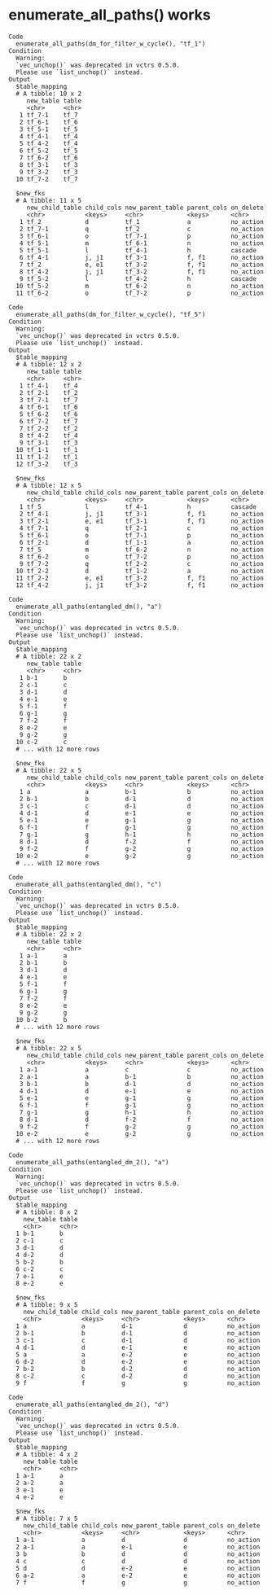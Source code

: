# enumerate_all_paths() works

    Code
      enumerate_all_paths(dm_for_filter_w_cycle(), "tf_1")
    Condition
      Warning:
      `vec_unchop()` was deprecated in vctrs 0.5.0.
      Please use `list_unchop()` instead.
    Output
      $table_mapping
      # A tibble: 10 x 2
         new_table table
         <chr>     <chr>
       1 tf_7-1    tf_7 
       2 tf_6-1    tf_6 
       3 tf_5-1    tf_5 
       4 tf_4-1    tf_4 
       5 tf_4-2    tf_4 
       6 tf_5-2    tf_5 
       7 tf_6-2    tf_6 
       8 tf_3-1    tf_3 
       9 tf_3-2    tf_3 
      10 tf_7-2    tf_7 
      
      $new_fks
      # A tibble: 11 x 5
         new_child_table child_cols new_parent_table parent_cols on_delete
         <chr>           <keys>     <chr>            <keys>      <chr>    
       1 tf_2            d          tf_1             a           no_action
       2 tf_7-1          q          tf_2             c           no_action
       3 tf_6-1          o          tf_7-1           p           no_action
       4 tf_5-1          m          tf_6-1           n           no_action
       5 tf_5-1          l          tf_4-1           h           cascade  
       6 tf_4-1          j, j1      tf_3-1           f, f1       no_action
       7 tf_2            e, e1      tf_3-2           f, f1       no_action
       8 tf_4-2          j, j1      tf_3-2           f, f1       no_action
       9 tf_5-2          l          tf_4-2           h           cascade  
      10 tf_5-2          m          tf_6-2           n           no_action
      11 tf_6-2          o          tf_7-2           p           no_action
      
    Code
      enumerate_all_paths(dm_for_filter_w_cycle(), "tf_5")
    Condition
      Warning:
      `vec_unchop()` was deprecated in vctrs 0.5.0.
      Please use `list_unchop()` instead.
    Output
      $table_mapping
      # A tibble: 12 x 2
         new_table table
         <chr>     <chr>
       1 tf_4-1    tf_4 
       2 tf_2-1    tf_2 
       3 tf_7-1    tf_7 
       4 tf_6-1    tf_6 
       5 tf_6-2    tf_6 
       6 tf_7-2    tf_7 
       7 tf_2-2    tf_2 
       8 tf_4-2    tf_4 
       9 tf_3-1    tf_3 
      10 tf_1-1    tf_1 
      11 tf_1-2    tf_1 
      12 tf_3-2    tf_3 
      
      $new_fks
      # A tibble: 12 x 5
         new_child_table child_cols new_parent_table parent_cols on_delete
         <chr>           <keys>     <chr>            <keys>      <chr>    
       1 tf_5            l          tf_4-1           h           cascade  
       2 tf_4-1          j, j1      tf_3-1           f, f1       no_action
       3 tf_2-1          e, e1      tf_3-1           f, f1       no_action
       4 tf_7-1          q          tf_2-1           c           no_action
       5 tf_6-1          o          tf_7-1           p           no_action
       6 tf_2-1          d          tf_1-1           a           no_action
       7 tf_5            m          tf_6-2           n           no_action
       8 tf_6-2          o          tf_7-2           p           no_action
       9 tf_7-2          q          tf_2-2           c           no_action
      10 tf_2-2          d          tf_1-2           a           no_action
      11 tf_2-2          e, e1      tf_3-2           f, f1       no_action
      12 tf_4-2          j, j1      tf_3-2           f, f1       no_action
      
    Code
      enumerate_all_paths(entangled_dm(), "a")
    Condition
      Warning:
      `vec_unchop()` was deprecated in vctrs 0.5.0.
      Please use `list_unchop()` instead.
    Output
      $table_mapping
      # A tibble: 22 x 2
         new_table table
         <chr>     <chr>
       1 b-1       b    
       2 c-1       c    
       3 d-1       d    
       4 e-1       e    
       5 f-1       f    
       6 g-1       g    
       7 f-2       f    
       8 e-2       e    
       9 g-2       g    
      10 c-2       c    
      # ... with 12 more rows
      
      $new_fks
      # A tibble: 22 x 5
         new_child_table child_cols new_parent_table parent_cols on_delete
         <chr>           <keys>     <chr>            <keys>      <chr>    
       1 a               a          b-1              b           no_action
       2 b-1             b          d-1              d           no_action
       3 c-1             c          d-1              d           no_action
       4 d-1             d          e-1              e           no_action
       5 e-1             e          g-1              g           no_action
       6 f-1             f          g-1              g           no_action
       7 g-1             g          h-1              h           no_action
       8 d-1             d          f-2              f           no_action
       9 f-2             f          g-2              g           no_action
      10 e-2             e          g-2              g           no_action
      # ... with 12 more rows
      
    Code
      enumerate_all_paths(entangled_dm(), "c")
    Condition
      Warning:
      `vec_unchop()` was deprecated in vctrs 0.5.0.
      Please use `list_unchop()` instead.
    Output
      $table_mapping
      # A tibble: 22 x 2
         new_table table
         <chr>     <chr>
       1 a-1       a    
       2 b-1       b    
       3 d-1       d    
       4 e-1       e    
       5 f-1       f    
       6 g-1       g    
       7 f-2       f    
       8 e-2       e    
       9 g-2       g    
      10 b-2       b    
      # ... with 12 more rows
      
      $new_fks
      # A tibble: 22 x 5
         new_child_table child_cols new_parent_table parent_cols on_delete
         <chr>           <keys>     <chr>            <keys>      <chr>    
       1 a-1             a          c                c           no_action
       2 a-1             a          b-1              b           no_action
       3 b-1             b          d-1              d           no_action
       4 d-1             d          e-1              e           no_action
       5 e-1             e          g-1              g           no_action
       6 f-1             f          g-1              g           no_action
       7 g-1             g          h-1              h           no_action
       8 d-1             d          f-2              f           no_action
       9 f-2             f          g-2              g           no_action
      10 e-2             e          g-2              g           no_action
      # ... with 12 more rows
      
    Code
      enumerate_all_paths(entangled_dm_2(), "a")
    Condition
      Warning:
      `vec_unchop()` was deprecated in vctrs 0.5.0.
      Please use `list_unchop()` instead.
    Output
      $table_mapping
      # A tibble: 8 x 2
        new_table table
        <chr>     <chr>
      1 b-1       b    
      2 c-1       c    
      3 d-1       d    
      4 d-2       d    
      5 b-2       b    
      6 c-2       c    
      7 e-1       e    
      8 e-2       e    
      
      $new_fks
      # A tibble: 9 x 5
        new_child_table child_cols new_parent_table parent_cols on_delete
        <chr>           <keys>     <chr>            <keys>      <chr>    
      1 a               a          d-1              d           no_action
      2 b-1             b          d-1              d           no_action
      3 c-1             c          d-1              d           no_action
      4 d-1             d          e-1              e           no_action
      5 a               a          e-2              e           no_action
      6 d-2             d          e-2              e           no_action
      7 b-2             b          d-2              d           no_action
      8 c-2             c          d-2              d           no_action
      9 f               f          g                g           no_action
      
    Code
      enumerate_all_paths(entangled_dm_2(), "d")
    Condition
      Warning:
      `vec_unchop()` was deprecated in vctrs 0.5.0.
      Please use `list_unchop()` instead.
    Output
      $table_mapping
      # A tibble: 4 x 2
        new_table table
        <chr>     <chr>
      1 a-1       a    
      2 a-2       a    
      3 e-1       e    
      4 e-2       e    
      
      $new_fks
      # A tibble: 7 x 5
        new_child_table child_cols new_parent_table parent_cols on_delete
        <chr>           <keys>     <chr>            <keys>      <chr>    
      1 a-1             a          d                d           no_action
      2 a-1             a          e-1              e           no_action
      3 b               b          d                d           no_action
      4 c               c          d                d           no_action
      5 d               d          e-2              e           no_action
      6 a-2             a          e-2              e           no_action
      7 f               f          g                g           no_action
      

